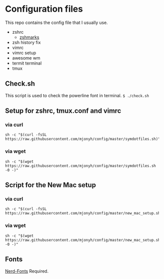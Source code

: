 # Configuration files
This repo contains the config file that I usually use.

* zshrc
	* [zshmarks](https://github.com/jocelynmallon/zshmarks)
* zsh history fix
* vimrc
* vimrc setup
* awesome wm
* termit terminal
* tmux

## Check.sh
This script is used to check the powerline font in terminal.
`$ ./check.sh`

## Setup for zshrc, tmux.conf and vimrc
### via curl
```
sh -c "$(curl -fsSL https://raw.githubusercontent.com/mjonyh/config/master/symdotfiles.sh)"
```
### via wget
```
sh -c "$(wget https://raw.githubusercontent.com/mjonyh/config/master/symdotfiles.sh -0 -)"
```

## Script for the New Mac setup

### via curl
```
sh -c "$(curl -fsSL
https://raw.githubusercontent.com/mjonyh/config/master/new_mac_setup.sh)"
```
### via wget
```
sh -c "$(wget https://raw.githubusercontent.com/mjonyh/config/master/new_mac_setup.sh -0 -)"
```

## Fonts
[Nerd-Fonts](https://nerdfonts.com) Required. 

